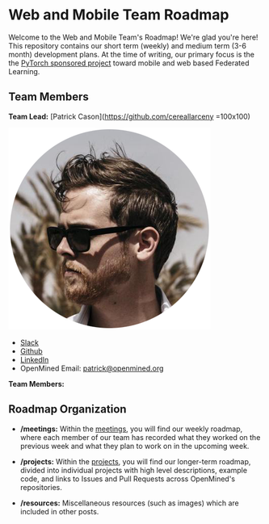 # Web and Mobile Team Roadmap

Welcome to the Web and Mobile Team's Roadmap! We're glad you're here! This repository contains our short term (weekly) and medium term (3-6 month) development plans. At the time of writing, our primary focus is the the [PyTorch sponsored project](https://blog.openmined.org/announcing-the-pytorch-openmined-federated-learning-fellowships/) toward mobile and web based Federated Learning.

## Team Members

**Team Lead:** [Patrick Cason](https://github.com/cereallarceny =100x100)

![Patrick Cason](resources/patrick.png)

- [Slack](https://app.slack.com/client/T6963A864/D6BHGRDN3/user_profile/U6966R9BJ)
- [Github](https://github.com/cereallarceny)
- [LinkedIn](https://www.linkedin.com/in/patrickcason/)
- OpenMined Email: patrick@openmined.org

**Team Members:**



## Roadmap Organization

- **/meetings:** Within the [meetings](https://github.com/OpenMined/Roadmap/tree/master/web_and_mobile_team/meetings), you will find our weekly roadmap, where each member of our team has recorded what they worked on the previous week and what they plan to work on in the upcoming week.

- **/projects:** Within the [projects](https://github.com/OpenMined/Roadmap/tree/master/web_and_mobile_team/projects), you will find our longer-term roadmap, divided into individual projects with high level descriptions, example code, and links to Issues and Pull Requests across OpenMined's repositories.

- **/resources:** Miscellaneous resources (such as images) which are included in other posts.
